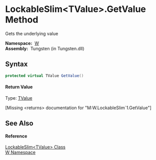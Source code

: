 LockableSlim&lt;TValue>.GetValue Method
=======================================
   Gets the underlying value

  **Namespace:**  [W][1]  
  **Assembly:**  Tungsten (in Tungsten.dll)

Syntax
------

```csharp
protected virtual TValue GetValue()
```

#### Return Value
Type: [TValue][2]  

[Missing &lt;returns> documentation for "M:W.LockableSlim`1.GetValue"]


See Also
--------

#### Reference
[LockableSlim&lt;TValue> Class][2]  
[W Namespace][1]  

[1]: ../README.md
[2]: README.md